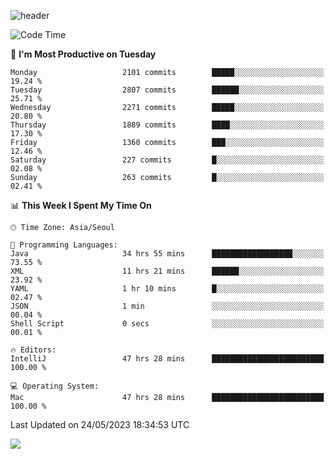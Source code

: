 ![header](https://capsule-render.vercel.app/api?type=Egg&color=timeAuto&height=300&section=header&text=PoPo&fontSize=90&animation=fadeIn)

  <!--START_SECTION:waka-->
![Code Time](http://img.shields.io/badge/Code%20Time-861%20hrs%2024%20mins-blue)

📅 **I'm Most Productive on Tuesday** 

```text
Monday                   2101 commits        █████░░░░░░░░░░░░░░░░░░░░   19.24 % 
Tuesday                  2807 commits        ██████░░░░░░░░░░░░░░░░░░░   25.71 % 
Wednesday                2271 commits        █████░░░░░░░░░░░░░░░░░░░░   20.80 % 
Thursday                 1889 commits        ████░░░░░░░░░░░░░░░░░░░░░   17.30 % 
Friday                   1360 commits        ███░░░░░░░░░░░░░░░░░░░░░░   12.46 % 
Saturday                 227 commits         █░░░░░░░░░░░░░░░░░░░░░░░░   02.08 % 
Sunday                   263 commits         █░░░░░░░░░░░░░░░░░░░░░░░░   02.41 % 
```


📊 **This Week I Spent My Time On** 

```text
🕑︎ Time Zone: Asia/Seoul

💬 Programming Languages: 
Java                     34 hrs 55 mins      ██████████████████░░░░░░░   73.55 % 
XML                      11 hrs 21 mins      ██████░░░░░░░░░░░░░░░░░░░   23.92 % 
YAML                     1 hr 10 mins        █░░░░░░░░░░░░░░░░░░░░░░░░   02.47 % 
JSON                     1 min               ░░░░░░░░░░░░░░░░░░░░░░░░░   00.04 % 
Shell Script             0 secs              ░░░░░░░░░░░░░░░░░░░░░░░░░   00.01 % 

🔥 Editors: 
IntelliJ                 47 hrs 28 mins      █████████████████████████   100.00 % 

💻 Operating System: 
Mac                      47 hrs 28 mins      █████████████████████████   100.00 % 
```


 Last Updated on 24/05/2023 18:34:53 UTC
<!--END_SECTION:waka-->



<img src="https://capsule-render.vercel.app/api?type=Egg&color=timeAuto&height=300&section=footer&text=PoPo&fontSize=90&animation=fadeIn&reversal=true" />
